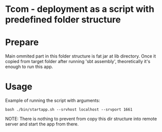 Tcom - deployment as a script with predefined folder structure
==============================================================

# Prepare
Main ommited part in this folder structure is fat jar at lib directory. 
Once it copied from target folder after running 'sbt assembly',
theoretically it's enough to run this app.

# Usage
Example of running the script with arguments:
```shell
bash ./bin/startapp.sh --srvhost localhost --srvport 1661
```

NOTE: There is nothing to prevent from copy this dir structure into remote server and start the app from there.

